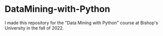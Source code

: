 # DataMining-with-Python
I made this repository for the "Data Mining with Python" course at Bishop's University in the fall of 2022.
